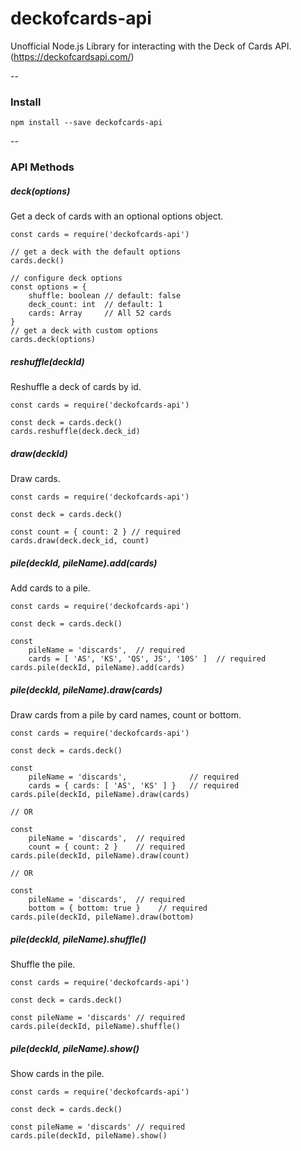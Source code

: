 # deckofcards-api

Unofficial Node.js Library for interacting with the Deck of Cards API. (https://deckofcardsapi.com/)

--

### Install

```
npm install --save deckofcards-api
```

--

### API Methods

##### deck(options)

Get a deck of cards with an optional options object.

```
const cards = require('deckofcards-api')

// get a deck with the default options
cards.deck()

// configure deck options
const options = {
    shuffle: boolean // default: false
    deck_count: int  // default: 1
    cards: Array     // All 52 cards
}
// get a deck with custom options
cards.deck(options)

```

##### reshuffle(deckId)

Reshuffle a deck of cards by id.

```
const cards = require('deckofcards-api')

const deck = cards.deck()
cards.reshuffle(deck.deck_id)

```

##### draw(deckId)

Draw cards.

```
const cards = require('deckofcards-api')

const deck = cards.deck()

const count = { count: 2 } // required
cards.draw(deck.deck_id, count)

```

##### pile(deckId, pileName).add(cards)

Add cards to a pile.

```
const cards = require('deckofcards-api')

const deck = cards.deck()

const
    pileName = 'discards',  // required
    cards = [ 'AS', 'KS', 'QS', JS', '10S' ]  // required
cards.pile(deckId, pileName).add(cards)

```

##### pile(deckId, pileName).draw(cards)

Draw cards from a pile by card names, count or bottom.

```
const cards = require('deckofcards-api')

const deck = cards.deck()

const
    pileName = 'discards',              // required
    cards = { cards: [ 'AS', 'KS' ] }   // required
cards.pile(deckId, pileName).draw(cards)

// OR

const
    pileName = 'discards',  // required
    count = { count: 2 }    // required
cards.pile(deckId, pileName).draw(count)

// OR

const
    pileName = 'discards',  // required
    bottom = { bottom: true }    // required
cards.pile(deckId, pileName).draw(bottom)

```

##### pile(deckId, pileName).shuffle()

Shuffle the pile.

```
const cards = require('deckofcards-api')

const deck = cards.deck()

const pileName = 'discards' // required
cards.pile(deckId, pileName).shuffle()

```

##### pile(deckId, pileName).show()

Show cards in the pile.

```
const cards = require('deckofcards-api')

const deck = cards.deck()

const pileName = 'discards' // required
cards.pile(deckId, pileName).show()

```
